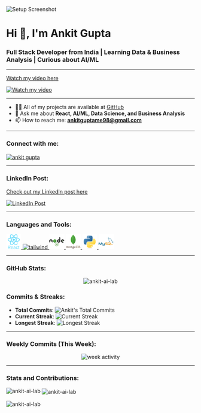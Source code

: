 ![Setup Screenshot](https://raw.githubusercontent.com/MayuR397/MayuR397/main/git.jpg)

# Hi 👋, I'm Ankit Gupta
### Full Stack Developer from India | Learning Data & Business Analysis | Curious about AI/ML

---

[Watch my video here](https://youtu.be/5Kl27qNLhaE?si=trLZGGAwbTWLc_4S)

[![Watch my video](https://img.youtube.com/vi/5Kl27qNLhaE/0.jpg)](https://youtu.be/5Kl27qNLhaE?si=trLZGGAwbTWLc_4S)

---

- 👨‍💻 All of my projects are available at [GitHub](https://github.com/Ankit-ai-lab)
- 💬 Ask me about **React, AI/ML, Data Science, and Business Analysis**
- 📫 How to reach me: **ankitguptame98@gmail.com**

---

### Connect with me:
<p align="left">
  <a href="https://linkedin.com/in/ankitgupta" target="blank">
    <img align="center" src="https://raw.githubusercontent.com/rahuldkjain/github-profile-readme-generator/master/src/images/icons/Social/linked-in-alt.svg" alt="ankit gupta" height="30" width="40" />
  </a>
</p>

---

### LinkedIn Post:
[Check out my LinkedIn post here](https://www.linkedin.com/feed/update/urn:li:ugcPost:7363616058210971651)

[![LinkedIn Post](https://via.placeholder.com/500x250)](https://www.linkedin.com/feed/update/urn:li:ugcPost:7363616058210971651)

---

### Languages and Tools:
<p align="left">
  <a href="https://reactjs.org/" target="_blank" rel="noreferrer">
    <img src="https://raw.githubusercontent.com/devicons/devicon/master/icons/react/react-original-wordmark.svg" alt="react" width="40" height="40"/>
  </a>
  <a href="https://tailwindcss.com/" target="_blank" rel="noreferrer">
    <img src="https://www.vectorlogo.zone/logos/tailwindcss/tailwindcss-icon.svg" alt="tailwind" width="40" height="40"/>
  </a>
  <a href="https://nodejs.org" target="_blank" rel="noreferrer">
    <img src="https://raw.githubusercontent.com/devicons/devicon/master/icons/nodejs/nodejs-original-wordmark.svg" alt="nodejs" width="40" height="40"/>
  </a>
  <a href="https://www.mongodb.com/" target="_blank" rel="noreferrer">
    <img src="https://raw.githubusercontent.com/devicons/devicon/master/icons/mongodb/mongodb-original-wordmark.svg" alt="mongodb" width="40" height="40"/>
  </a>
  <a href="https://www.python.org" target="_blank" rel="noreferrer">
    <img src="https://raw.githubusercontent.com/devicons/devicon/master/icons/python/python-original.svg" alt="python" width="40" height="40"/>
  </a>
  <a href="https://www.mysql.com/" target="_blank" rel="noreferrer">
    <img src="https://raw.githubusercontent.com/devicons/devicon/master/icons/mysql/mysql-original-wordmark.svg" alt="mysql" width="40" height="40"/>
  </a>
</p>

---

### GitHub Stats:
<p align="center">
  <img src="https://github-readme-stats.vercel.app/api?username=ankit-ai-lab&show_icons=true&locale=en" alt="ankit-ai-lab" />
</p>

### Commits & Streaks:
- **Total Commits**: ![Ankit's Total Commits](https://github-readme-stats.vercel.app/api/committers?username=ankit-ai-lab)
- **Current Streak**: ![Current Streak](https://github-readme-streak-stats.herokuapp.com/?user=ankit-ai-lab)
- **Longest Streak**: ![Longest Streak](https://github-readme-streak-stats.herokuapp.com/?user=ankit-ai-lab&card_width=500)

---

### Weekly Commits (This Week):
<p align="center">
  <img src="https://github-readme-activity-graph.cyclic.app/graph?username=ankit-ai-lab&theme=github&hide_border=true" alt="week activity" />
</p>

---

### Stats and Contributions:
<p><img align="left" src="https://github-readme-stats.vercel.app/api/top-langs?username=ankit-ai-lab&show_icons=true&locale=en&layout=compact" alt="ankit-ai-lab" /></p>

<p>&nbsp;<img align="center" src="https://github-readme-stats.vercel.app/api?username=ankit-ai-lab&show_icons=true&locale=en" alt="ankit-ai-lab" /></p>

<p><img align="center" src="https://github-readme-streak-stats.herokuapp.com/?user=ankit-ai-lab&" alt="ankit-ai-lab" /></p>

